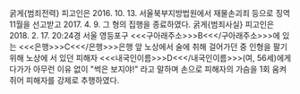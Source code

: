 굵게{범죄전력}
피고인은 2016. 10. 13. 서울북부지방법원에서 재물손괴죄 등으로 징역 11월을 선고받고 2017. 4. 9. 그 형의 집행을 종료하였다.
굵게{범죄사실}
피고인은 2018. 2. 17. 20:24경 서울 영등포구 <<<구아래주소>>>B<<</구아래주소>>>에 있는 <<<은행>>>C<<</은행>>>은행 앞 노상에서 술에 취해 걸어가던 중 인형을 팔기 위해 노상에 서 있던 피해자 <<<내국인이름>>>D<<</내국인이름>>>(여, 56세)에게 다가가 아무런 이유 없이 "썩은 보지야!" 라고 말하며 손으로 피해자의 가슴을 1회 움켜쥐어 피해자를 강제로 추행하였다.